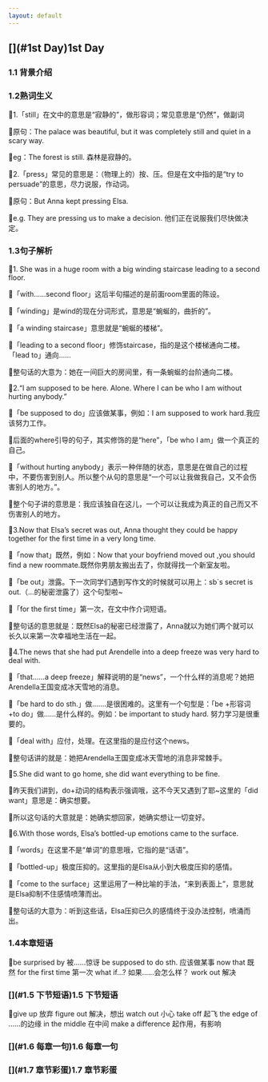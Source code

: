 ```yaml
---
layout: default
---
```


## [](#1st Day)1st Day

### [](#1.1背景介绍)1.1 背景介绍


 
### [](#1.2熟词生义)1.2熟词生义

💌1.「still」在文中的意思是“寂静的”，做形容词；常见意思是“仍然”，做副词

💓原句：The palace was beautiful, but it was completely still and quiet in a scary way.

💓eg：The forest is still. 森林是寂静的。

💌2.「press」常见的意思是：（物理上的）按、压。但是在文中指的是“try to persuade”的意思，尽力说服，作动词。

💓原句：But Anna kept pressing Elsa.

💓e.g. They are pressing us to make a decision. 他们正在说服我们尽快做决定。

### [](#1.3句子解析)1.3句子解析

💌1. She was in a huge room with a big winding staircase leading to a second floor.

💓「with……second floor」这后半句描述的是前面room里面的陈设。

💓「winding」是wind的现在分词形式，意思是“蜿蜒的，曲折的”。

💓「a winding staircase」意思就是“蜿蜒的楼梯”。

💓「leading to a second floor」修饰staircase，指的是这个楼梯通向二楼。「lead to」通向……

💓整句话的大意为：她在一间巨大的房间里，有一条蜿蜒的台阶通向二楼。

💌2.“I am supposed to be here. Alone. Where I can be who I am without hurting anybody.”

💓「be supposed to do」应该做某事，例如：I am supposed to work hard.我应该努力工作。

💓后面的where引导的句子，其实修饰的是“here”，「be who I am」做一个真正的自己。

💓「without hurting anybody」表示一种伴随的状态，意思是在做自己的过程中，不要伤害到别人。所以整个从句的意思是“一个可以让我做我自己，又不会伤害别人的地方。”。

💓整个句子讲的意思是：我应该独自在这儿，一个可以让我成为真正的自己而又不伤害别人的地方。

💌3.Now that Elsa’s secret was out, Anna thought they could be happy together for the first time in a very long time.

💓「now that」既然，例如：Now that your boyfriend moved out ,you should find a new roommate.既然你男朋友搬出去了，你就得找一个新室友啦。

💓「be out」泄露。下一次同学们遇到写作文的时候就可以用上：sb`s secret is out.（...的秘密泄露了）这个句型啦~

💓「for the first time」第一次，在文中作介词短语。

💓整句话的意思就是：既然Elsa的秘密已经泄露了，Anna就以为她们两个就可以长久以来第一次幸福地生活在一起。

💌4.The news that she had put Arendelle into a deep freeze was very hard to deal with.

💓「that……a deep freeze」解释说明的是“news”，一个什么样的消息呢？她把Arendella王国变成冰天雪地的消息。

💓「be hard to do sth.」做…….是很困难的。这里有一个句型是：「be +形容词+to do」做……是什么样的。例如：be important to study hard. 努力学习是很重要的。

💓「deal with」应付，处理。在这里指的是应付这个news。

💓整句话讲的就是：她把Arendella王国变成冰天雪地的消息非常棘手。

💌5.She did want to go home, she did want everything to be fine.

💓昨天我们讲到，do+动词的结构表示强调哦，这不今天又遇到了耶~这里的「did want」意思是：确实想要。

💓所以这句话的大意就是：她确实想回家，她确实想让一切变好。

💌6.With those words, Elsa’s bottled-up emotions came to the surface.

💓「words」在这里不是“单词”的意思哦，它指的是“话语”。

💓「bottled-up」极度压抑的。这里指的是Elsa从小到大极度压抑的感情。

💓「come to the surface」这里运用了一种比喻的手法，“来到表面上”，意思就是Elsa抑制不住感情喷薄而出。

💓整句话的大意为：听到这些话，Elsa压抑已久的感情终于没办法控制，喷涌而出。


### [](#1.4本章短语)1.4本章短语

💌be surprised by 被……惊讶
be supposed to do sth. 应该做某事
now that 既然
for the first time 第一次
what if…? 如果……会怎么样？
work out 解决

### [](#1.5 下节短语)1.5 下节短语

💌give up 放弃
figure out 解决，想出
watch out 小心
take off 起飞
the edge of ……的边缘
in the middle 在中间
make a difference 起作用，有影响


### [](#1.6 每章一句)1.6 每章一句



### [](#1.7 章节彩蛋)1.7 章节彩蛋





